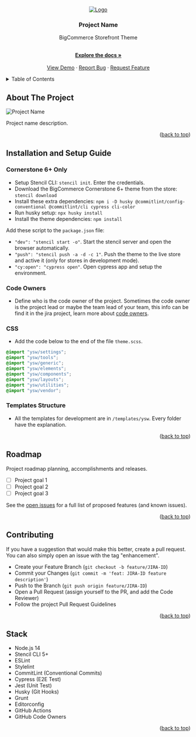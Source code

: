 <div id="top"></div>

<!-- PROJECT LOGO -->
<br />
<div align="center">
  <a href="https://www.lonestarwesterndecor.com/">
    <img src="https://via.placeholder.com/300x200/fff/000.png" alt="Logo">
  </a>

  <h3 align="center">Project Name</h3>
  BigCommerce Storefront Theme
  <p align="center">
    <br />
    <a href="https://minnek.atlassian.net/l/cp/gAkNFePM"><strong>Explore the docs »</strong></a>
    <br />
    <br />
    <a href="https://project-name-url.com/">View Demo</a>
    ·
    <a href="https://minnek.atlassian.net/jira/software/projects/{JIRA-KEY}/issues/">Report Bug</a>
    ·
    <a href="https://minnek.atlassian.net/jira/software/projects/{JIRA-KEY}/issues/">Request Feature</a>
  </p>
</div>


<!-- TABLE OF CONTENTS -->
<details>
  <summary>Table of Contents</summary>
  <ol>
    <li><a href="#about-the-project">About The Project</a></li>
    <li><a href="#installation">Installation and Setup Guide</a></li>
    <li><a href="#roadmap">Roadmap</a></li>
    <li><a href="#contributing">Contributing</a></li>
    <li><a href="#contributing">Stack</a></li>
  </ol>
</details>


<!-- ABOUT THE PROJECT -->
## About The Project

![Project Name](https://via.placeholder.com/1200x800/fff/000.png) <!-- meta image path: meta/desktop_light.png -->

Project name description.

<p align="right">(<a href="#top">back to top</a>)</p>

<!-- INSTALLATION -->
## Installation and Setup Guide

### Cornerstone 6+ Only

* Setup Stencil CLI: `stencil init`. Enter the credentials.
* Download the BigCommerce Cornerstone 6+ theme from the store: `stencil download`
* Install these extra dependencies: `npm i -D husky @commitlint/config-conventional @commitlint/cli cypress cli-color`
* Run husky setup: `npx husky install`
* Install the theme dependencies: `npm install`

Add these script to the `package.json` file:
* `"dev": "stencil start -o"`. Start the stencil server and open the browser automatically.
* `"push": "stencil push -a -d -c 1"`. Push the theme to the live store and active it (only for stores in development mode).
* `"cy:open": "cypress open"`. Open cypress app and setup the environment.

### Code Owners

* Define who is the code owner of the project. Sometimes the code owner is the project lead or maybe the team lead of your team, this info can be find it in the jira project, learn more about [code owners](https://docs.github.com/en/repositories/managing-your-repositorys-settings-and-features/customizing-your-repository/about-code-owners).

### CSS

* Add the code below to the end of the file `theme.scss`.

```scss
@import "ysw/settings";
@import "ysw/tools";
@import "ysw/generic";
@import "ysw/elements";
@import "ysw/components";
@import "ysw/layouts";
@import "ysw/utilities";
@import "ysw/vendor";
```

### Templates Structure

* All the templates for development are in `/templates/ysw`. Every folder have the explanation.

<p align="right">(<a href="#top">back to top</a>)</p>


<!-- ROADMAP -->
## Roadmap

Project roadmap planning, accomplishments and releases.

- [ ] Project goal 1
- [ ] Project goal 2
- [ ] Project goal 3

See the [open issues](https://minnek.atlassian.net/browse/{JIRA-ID}) for a full list of proposed features (and known issues).

<p align="right">(<a href="#top">back to top</a>)</p>


<!-- CONTRIBUTING -->
## Contributing

If you have a suggestion that would make this better, create a pull request. You can also simply open an issue with the tag "enhancement".

* Create your Feature Branch (`git checkout -b feature/JIRA-ID`)
* Commit your Changes (`git commit -m 'feat: JIRA-ID feature description'`)
* Push to the Branch (`git push origin feature/JIRA-ID`)
* Open a Pull Request (assign yourself to the PR, and add the Code Reviewer)
* Follow the project Pull Request Guidelines

<p align="right">(<a href="#top">back to top</a>)</p>

<!-- STACK -->
## Stack

* Node.js 14
* Stencil CLI 5+
* ESLint
* Stylelint
* CommitLint (Conventional Commits)
* Cypress (E2E Test)
* Jest (Unit Test)
* Husky (Git Hooks)
* Grunt
* Editorconfig
* GitHub Actions
* GitHub Code Owners

<p align="right">(<a href="#top">back to top</a>)</p>